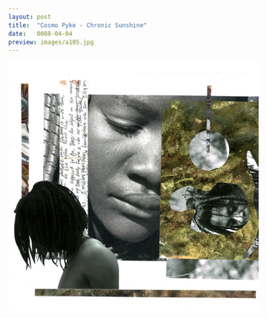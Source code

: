 ```yaml
---
layout: post
title:  "Cosmo Pyke - Chronic Sunshine"
date:   0088-04-04
preview: images/a105.jpg
---
```


![Cosmo Pyke - Just Cosmo](/images/a105.jpg)
